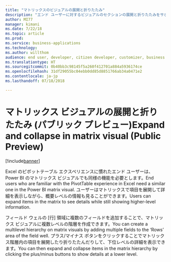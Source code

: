 ```yaml
---
title: "マトリックスのビジュアルの展開と折りたたみ"
description: "エンド ユーザーに対するビジュアルのセクションの展開と折りたたみをサポートするピボット テーブルに似たエクスペリエンス。"
author: MI77
manager: kimani
ms.date: 7/22/18
ms.topic: article
ms.prod: 
ms.service: business-applications
ms.technology: 
ms.author: willthom
audience: end user, developer, citizen developer, customizer, business analyst, IT pro
ms.translationtype: HT
ms.sourcegitcommit: 0b40bb3c98145f5a260f412701a884a5936174ce
ms.openlocfilehash: 31df29055bc04ebb0dd85d8851766ab34a0471e2
ms.contentlocale: ja-jp
ms.lasthandoff: 07/18/2018

---
```


# <a name="expand-and-collapse-in-matrix-visual-public-preview"></a><span data-ttu-id="fb72d-103">マトリックス ビジュアルの展開と折りたたみ (パブリック プレビュー)</span><span class="sxs-lookup"><span data-stu-id="fb72d-103">Expand and collapse in matrix visual (Public Preview)</span></span>

[!include[banner](../../../includes/banner.md)]

<span data-ttu-id="fb72d-104">Excel のピボットテーブル エクスペリエンスに慣れたエンド ユーザーは、Power BI のマトリックス ビジュアルでも同様の機能を必要とします。</span><span class="sxs-lookup"><span data-stu-id="fb72d-104">End users who are familiar with the PivotTable experience in Excel need a similar one in the Power BI matrix visual.</span></span> <span data-ttu-id="fb72d-105">ユーザーはマトリックスで項目を展開して詳細を表示しながら、概要レベルの情報も見ることができます。</span><span class="sxs-lookup"><span data-stu-id="fb72d-105">Users can expand items in the matrix to see details while still showing higher-level information.</span></span>

<span data-ttu-id="fb72d-106">フィールド ウェルの [行] 領域に複数のフィールドを追加することで、マトリックス ビジュアルに複数レベルの階層を作成できます。</span><span class="sxs-lookup"><span data-stu-id="fb72d-106">You can create a multilevel hierarchy on matrix visuals by adding multiple fields to the ‘Rows’ area of the field well.</span></span> <span data-ttu-id="fb72d-107">プラス/マイナス ボタンをクリックすることでマトリックス階層内の項目を展開したり折りたたんだりして、下位レベルの詳細を表示できます。</span><span class="sxs-lookup"><span data-stu-id="fb72d-107">You can then expand and collapse items in the matrix hierarchy by clicking the plus/minus buttons to show details at a lower level.</span></span>

<!--
### Who uses this feature
This feature is intended for end user, developer, citizen developer, customizer, business analyst, IT pro. No additional setup is required.
## Status
### Development status
In development
#### Target timeframe
October ‘18
-->

